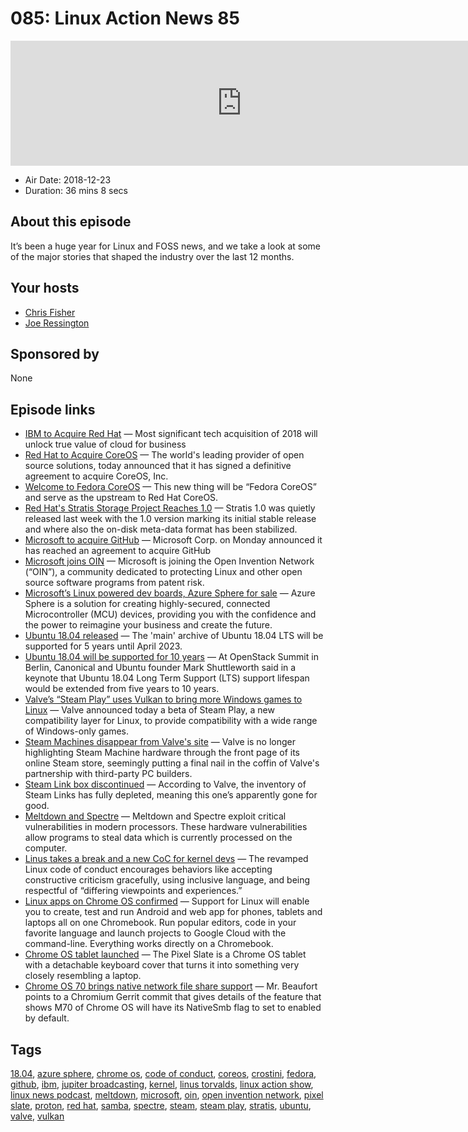 # 085: Linux Action News 85

<iframe src="https://player.fireside.fm/v2/DAcK9LdX+lFldWc2p?theme=dark" width="740" height="200" frameborder="0" scrolling="no"></iframe>

* Air Date: 2018-12-23
* Duration: 36 mins 8 secs

## About this episode

It’s been a huge year for Linux and FOSS news, and we take a look at some of the major stories that shaped the industry over the last 12 months.

## Your hosts
* [Chris Fisher](https://linuxactionnews.com/hosts/chris)
* [Joe Ressington](https://linuxactionnews.com/hosts/joe)

## Sponsored by

None



## Episode links

  * [IBM to Acquire Red Hat](https://www.redhat.com/en/about/press-releases/ibm-acquire-red-hat-completely-changing-cloud-landscape-and-becoming-worlds-1-hybrid-cloud-provider?intcmp=701f2000000RWK2AAO "IBM to Acquire Red Hat") — Most significant tech acquisition of 2018 will unlock true value of cloud for business
  * [Red Hat to Acquire CoreOS](https://www.redhat.com/en/about/press-releases/red-hat-acquire-coreos-expanding-its-kubernetes-and-containers-leadership "Red Hat to Acquire CoreOS") — The world's leading provider of open source solutions, today announced that it has signed a definitive agreement to acquire CoreOS, Inc.
  * [Welcome to Fedora CoreOS](https://fedoramagazine.org/announcing-fedora-coreos/ "Welcome to Fedora CoreOS") — This new thing will be “Fedora CoreOS” and serve as the upstream to Red Hat CoreOS.
  * [Red Hat's Stratis Storage Project Reaches 1.0](https://www.phoronix.com/scan.php?page=news_item&px=Stratis-1.0-Released "Red Hat's Stratis Storage Project Reaches 1.0") — Stratis 1.0 was quietly released last week with the 1.0 version marking its initial stable release and where also the on-disk meta-data format has been stabilized.
  * [Microsoft to acquire GitHub](https://news.microsoft.com/2018/06/04/microsoft-to-acquire-github-for-7-5-billion/ "Microsoft to acquire GitHub") — Microsoft Corp. on Monday announced it has reached an agreement to acquire GitHub
  * [Microsoft joins OIN](https://azure.microsoft.com/en-us/blog/microsoft-joins-open-invention-network-to-help-protect-linux-and-open-source/ "Microsoft joins OIN") — Microsoft is joining the Open Invention Network (“OIN”), a community dedicated to protecting Linux and other open source software programs from patent risk.
  * [Microsoft’s Linux powered dev boards, Azure Sphere for sale](https://azure.microsoft.com/en-us/services/azure-sphere/ "Microsoft’s Linux powered dev boards, Azure Sphere for sale") — Azure Sphere is a solution for creating highly-secured, connected Microcontroller (MCU) devices, providing you with the confidence and the power to reimagine your business and create the future. 
  * [Ubuntu 18.04 released](https://wiki.ubuntu.com/BionicBeaver/ReleaseNotes/18.04 "Ubuntu 18.04 released") — The 'main' archive of Ubuntu 18.04 LTS will be supported for 5 years until April 2023. 
  * [Ubuntu 18.04 will be supported for 10 years](https://www.zdnet.com/article/mark-shuttleworth-reveals-ubuntu-18-04-will-get-a-10-year-support-lifespan/ "Ubuntu 18.04 will be supported for 10 years") — At OpenStack Summit in Berlin, Canonical and Ubuntu founder Mark Shuttleworth said in a keynote that Ubuntu 18.04 Long Term Support (LTS) support lifespan would be extended from five years to 10 years.
  * [Valve’s “Steam Play” uses Vulkan to bring more Windows games to Linux](https://arstechnica.com/gaming/2018/08/valves-steam-play-uses-vulkan-to-bring-more-windows-games-to-linux/ "Valve’s “Steam Play” uses Vulkan to bring more Windows games to Linux") — Valve announced today a beta of Steam Play, a new compatibility layer for Linux, to provide compatibility with a wide range of Windows-only games.
  * [Steam Machines disappear from Valve's site](https://arstechnica.com/gaming/2018/04/poorly-selling-steam-machines-finally-removed-from-steam-store-front-page/ "Steam Machines disappear from Valve's site") — Valve is no longer highlighting Steam Machine hardware through the front page of its online Steam store, seemingly putting a final nail in the coffin of Valve's partnership with third-party PC builders.
  * [Steam Link box discontinued](https://www.theverge.com/circuitbreaker/2018/11/19/18103672/valve-discontinues-steam-link-streaming-set-top-box "Steam Link box discontinued") — According to Valve, the inventory of Steam Links has fully depleted, meaning this one’s apparently gone for good.
  * [Meltdown and Spectre](https://spectreattack.com/ "Meltdown and Spectre") — Meltdown and Spectre exploit critical vulnerabilities in modern processors. These hardware vulnerabilities allow programs to steal data which is currently processed on the computer.
  * [Linus takes a break and a new CoC for kernel devs](https://www.theverge.com/platform/amp/2018/9/21/17883442/linux-founder-linus-torvalds-apology-code-of-conduct-change-enforcement "Linus takes a break and a new CoC for kernel devs") — The revamped Linux code of conduct encourages behaviors like accepting constructive criticism gracefully, using inclusive language, and being respectful of “differing viewpoints and experiences.”
  * [Linux apps on Chrome OS confirmed](https://www.blog.google/products/chromebooks/linux-on-chromebooks/ "Linux apps on Chrome OS confirmed") — Support for Linux will enable you to create, test and run Android and web app for phones, tablets and laptops all on one Chromebook. Run popular editors, code in your favorite language and launch projects to Google Cloud with the command-line. Everything works directly on a Chromebook.
  * [Chrome OS tablet launched](https://www.theverge.com/circuitbreaker/2018/10/9/17940770/google-pixel-slate-tablet-announcement-price-release-date-specs "Chrome OS tablet launched") — The Pixel Slate is a Chrome OS tablet with a detachable keyboard cover that turns it into something very closely resembling a laptop.
  * [Chrome OS 70 brings native network file share support](https://www.xda-developers.com/chrome-os-70-brings-native-network-file-share-support/ "Chrome OS 70 brings native network file share support") — Mr. Beaufort points to a Chromium Gerrit commit that gives details of the feature that shows M70 of Chrome OS will have its NativeSmb flag to set to enabled by default.



## Tags

[18.04](https://linuxactionnews.com/tags/18.04), [azure sphere](https://linuxactionnews.com/tags/azure%20sphere), [chrome os](https://linuxactionnews.com/tags/chrome%20os), [code of conduct](https://linuxactionnews.com/tags/code%20of%20conduct), [coreos](https://linuxactionnews.com/tags/coreos), [crostini](https://linuxactionnews.com/tags/crostini), [fedora](https://linuxactionnews.com/tags/fedora), [github](https://linuxactionnews.com/tags/github), [ibm](https://linuxactionnews.com/tags/ibm), [jupiter broadcasting](https://linuxactionnews.com/tags/jupiter%20broadcasting), [kernel](https://linuxactionnews.com/tags/kernel), [linus torvalds](https://linuxactionnews.com/tags/linus%20torvalds), [linux action show](https://linuxactionnews.com/tags/linux%20action%20show), [linux news podcast](https://linuxactionnews.com/tags/linux%20news%20podcast), [meltdown](https://linuxactionnews.com/tags/meltdown), [microsoft](https://linuxactionnews.com/tags/microsoft), [oin](https://linuxactionnews.com/tags/oin), [open invention network](https://linuxactionnews.com/tags/open%20invention%20network), [pixel slate](https://linuxactionnews.com/tags/pixel%20slate), [proton](https://linuxactionnews.com/tags/proton), [red hat](https://linuxactionnews.com/tags/red%20hat), [samba](https://linuxactionnews.com/tags/samba), [spectre](https://linuxactionnews.com/tags/spectre), [steam](https://linuxactionnews.com/tags/steam), [steam play](https://linuxactionnews.com/tags/steam%20play), [stratis](https://linuxactionnews.com/tags/stratis), [ubuntu](https://linuxactionnews.com/tags/ubuntu), [valve](https://linuxactionnews.com/tags/valve), [vulkan](https://linuxactionnews.com/tags/vulkan)